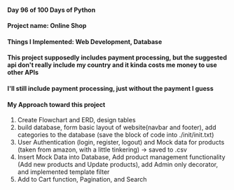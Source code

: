 #### Day 96 of 100 Days of Python
#### Project name: Online Shop
#### Things I Implemented: Web Development, Database

#### This project supposedly includes payment processing, but the suggested api don't really include my country and it kinda costs me money to use other APIs

#### I'll still include payment processing, just without the payment I guess

#### My Approach toward this project
1. Create Flowchart and ERD, design tables
2. build database, form basic layout of website(navbar and footer), add categories to the database (save the block of code into ./init/init.txt)
3. User Authentication (login, register, logout) and Mock data for products (taken from amazon, with a little tinkering) -> saved to .csv
4. Insert Mock Data into Database, Add product management functionality (Add new products and Update products), add Admin only decorator, and implemented template filter 
5. Add to Cart function, Pagination, and Search